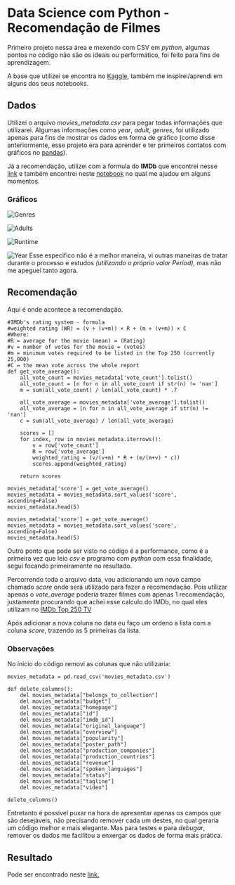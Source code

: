 # Data Science com Python - Recomendação de Filmes
Primeiro projeto nessa área e mexendo com CSV em *python*, algumas pontos no código não são os ideais ou performático, foi feito para fins de aprendizagem.

A base que utilizei se encontra no [Kaggle](https://www.kaggle.com/rounakbanik/the-movies-dataset), também me inspirei/aprendi em alguns dos seus notebooks.

## Dados

Utilizei o arquivo *movies_metadata.csv* para pegar todas informações que utilizarei.
Algumas informações como *year*, *adult*, *genres*, foi utilizado apenas para fins de mostrar os dados em forma de gráfico (como disse anteriormente, esse projeto era para aprender e ter primeiros contatos com gráficos no [pandas](https://pandas.pydata.org/)).

Já a recomendação, utilizei com a formula do **IMDb** que encontrei nesse [link](https://www.quora.com/How-does-IMDbs-rating-system-work) e também encontrei neste [notebook](https://www.kaggle.com/ibtesama/getting-started-with-a-movie-recommendation-system) no qual me ajudou em alguns momentos.

### Gráficos

![Genres](https://i.imgur.com/1IftxMT.png)

![Adults](https://i.imgur.com/OHfUVX9.png)

![Runtime](https://i.imgur.com/nG4oy2X.png)

![Year](https://i.imgur.com/lJKNkSF.png)
Esse especifico não é a melhor maneira, vi outras maneiras de tratar durante o processo e estudos *(utilizando o próprio valor Period)*, mas não me apeguei tanto agora.

## Recomendação

Aqui é onde acontece a recomendação.

	#IMDb's rating system - formula 
	#weighted rating (WR) = (v ÷ (v+m)) × R + (m ÷ (v+m)) × C
	#Where:
	#R = average for the movie (mean) = (Rating)
	#v = number of votes for the movie = (votes)
	#m = minimum votes required to be listed in the Top 250 (currently 25,000)
	#C = the mean vote across the whole report
	def get_vote_average():
	    all_vote_count = movies_metadata['vote_count'].tolist()
	    all_vote_count = [n for n in all_vote_count if str(n) != 'nan']
	    m = sum(all_vote_count) / len(all_vote_count) * .7
	    
	    all_vote_average = movies_metadata['vote_average'].tolist()
	    all_vote_average = [n for n in all_vote_average if str(n) != 'nan']
	    c = sum(all_vote_average) / len(all_vote_average)
	    
	    scores = []
	    for index, row in movies_metadata.iterrows():
	        v = row['vote_count']
	        R = row['vote_average']
	        weighted_rating = (v/(v+m) * R + (m/(m+v) * c))
	        scores.append(weighted_rating)
	    
	    return scores

	movies_metadata['score'] = get_vote_average()
	movies_metadata = movies_metadata.sort_values('score', ascending=False)
	movies_metadata.head(5)

	movies_metadata['score'] = get_vote_average()
	movies_metadata = movies_metadata.sort_values('score', ascending=False)
	movies_metadata.head(5)

Outro ponto que pode ser visto no código é a performance, como é a primeira vez que leio *csv* e programo com *python* com essa finalidade, segui focando primeiramente no resultado.

Percorrendo toda o arquivo data, vou adicionando um novo campo chamado *score* onde será utilizado para fazer a recomendação. Pois utilizar apenas o *vote_average* poderia trazer filmes com apenas 1 recomendação, justamente procurando que achei esse calculo do IMDb, no qual eles utilizam no [IMDb Top 250 TV](https://www.imdb.com/chart/toptv/)

Após adicionar a nova coluna no data eu faço um ordeno a lista com a coluna *score*, trazendo as 5 primeiras da lista.

### Observações
No inicio do código removi as colunas que não utilizaria:

    movies_metadata = pd.read_csv('movies_metadata.csv')

	def delete_columns():
	    del movies_metadata["belongs_to_collection"]
	    del movies_metadata["budget"]
	    del movies_metadata["homepage"]
	    del movies_metadata["id"]
	    del movies_metadata["imdb_id"]
	    del movies_metadata["original_language"]
	    del movies_metadata["overview"]
	    del movies_metadata["popularity"]
	    del movies_metadata["poster_path"]
	    del movies_metadata["production_companies"]
	    del movies_metadata["production_countries"]
	    del movies_metadata["revenue"]
	    del movies_metadata["spoken_languages"]
	    del movies_metadata["status"]
	    del movies_metadata["tagline"]
	    del movies_metadata["video"]
	    
	delete_columns()
Entretanto é possível puxar na hora de apresentar apenas os campos que são desejáveis, não precisando remover cada um destes, no qual geraria um código melhor e mais elegante. Mas para testes e para *debugar*, remover os dados me facilitou a enxergar os dados de forma mais prática.

## Resultado
Pode ser encontrado neste [link.](https://github.com/GivagoFritzen/python-recommendation-movies/blob/main/Movie%20analise.ipynb)
